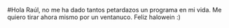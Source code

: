 #Hola Raúl, no me ha dado tantos petardazos un programa en mi vida. Me quiero tirar ahora mismo por un ventanuco. Feliz halowein :) 
